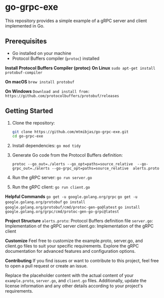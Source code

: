 # go-grpc-exe

This repository provides a simple example of a gRPC server and client implemented in Go.

## Prerequisites

- Go installed on your machine
- Protocol Buffers compiler (`protoc`) installed

**Install Protocol Buffers Compiler (protoc)**
**On Linux**
`sudo apt-get install protobuf-compiler`

**On macOS**
`brew install protobuf`

**On Windows**
`Download and install from: https://github.com/protocolbuffers/protobuf/releases`

## Getting Started

1. Clone the repository:

   ```bash
   git clone https://github.com/mtmibjas/go-grpc-exe.git
   cd go-grpc-exe

1. Install dependencies:
   `go mod tidy`

2. Generate Go code from the Protocol Buffers definition:
   
   `protoc --go_out=./alerts --go_opt=paths=source_relative 
    --go-grpc_out=./alerts --go-grpc_opt=paths=source_relative 
    alerts.proto`

4. Run the gRPC server:
  `go run server.go`

5. Run the gRPC client:
   `go run client.go`

**Helpful Commands**
`go get -u google.golang.org/grpc`
`go get -u google.golang.org/protobuf`
`go install google.golang.org/protobuf/cmd/protoc-gen-go@latest`
`go install google.golang.org/grpc/cmd/protoc-gen-go-grpc@latest`


**Project Structure**
  `alerts.proto`: Protocol Buffers definition file
  `server.go`: Implementation of the gRPC server
  client.go: Implementation of the gRPC client

**Customize**
Feel free to customize the example.proto, server.go, and client.go files to suit your specific requirements. Explore the gRPC documentation for advanced features and configuration options.

**Contributing**
If you find issues or want to contribute to this project, feel free to open a pull request or create an issue.


Replace the placeholder content with the actual content of your `example.proto`, `server.go`, and `client.go` files. Additionally, update the license information and any other details according to your project's requirements.
